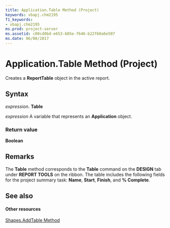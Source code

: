 ```yaml
---
title: Application.Table Method (Project)
keywords: vbapj.chm2195
f1_keywords:
- vbapj.chm2195
ms.prod: project-server
ms.assetid: c00cd0bd-e653-685e-f646-b22f60a6e507
ms.date: 06/08/2017
---
```



# Application.Table Method (Project)
Creates a  **ReportTable** object in the active report.

## Syntax

 _expression_. **Table**

 _expression_ A variable that represents an **Application** object.


### Return value

 **Boolean**


## Remarks

The  **Table** method corresponds to the **Table** command on the **DESIGN** tab under **REPORT TOOLS** on the ribbon. The table includes the following fields for the project summary task: **Name**,  **Start**,  **Finish**, and  **% Complete**.


## See also


#### Other resources


[Shapes.AddTable Method](Project.shapes.addtable.md)
